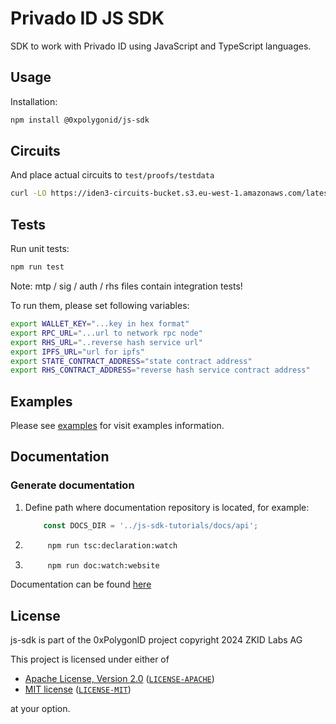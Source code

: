 # Privado ID JS SDK

SDK to work with Privado ID using JavaScript and TypeScript languages.

## Usage

Installation:

```bash
npm install @0xpolygonid/js-sdk
```

## Circuits

And place actual circuits to `test/proofs/testdata`

```bash
curl -LO https://iden3-circuits-bucket.s3.eu-west-1.amazonaws.com/latest.zip
```

## Tests

Run unit tests:

```bash
npm run test
```

Note: mtp / sig / auth / rhs files contain integration tests!

To run them, please set following variables:

```bash
export WALLET_KEY="...key in hex format"
export RPC_URL="...url to network rpc node"
export RHS_URL="..reverse hash service url"
export IPFS_URL="url for ipfs"
export STATE_CONTRACT_ADDRESS="state contract address"
export RHS_CONTRACT_ADDRESS="reverse hash service contract address"
```

## Examples

Please see [examples](https://github.com/0xPolygonID/js-sdk-examples) for visit examples information.

## Documentation

### Generate documentation

1. Define path where documentation repository is located, for example:

    ```typescript
        const DOCS_DIR = '../js-sdk-tutorials/docs/api';
    ```

2. ```bash
        npm run tsc:declaration:watch
    ```

3. ```bash
        npm run doc:watch:website
    ```

Documentation can be found [here](https://0xpolygonid.github.io/js-sdk-tutorials/)

## License

js-sdk is part of the 0xPolygonID project copyright 2024 ZKID Labs AG

This project is licensed under either of

- [Apache License, Version 2.0](https://www.apache.org/licenses/LICENSE-2.0) ([`LICENSE-APACHE`](LICENSE-APACHE))
- [MIT license](https://opensource.org/licenses/MIT) ([`LICENSE-MIT`](LICENSE-MIT))

at your option.






